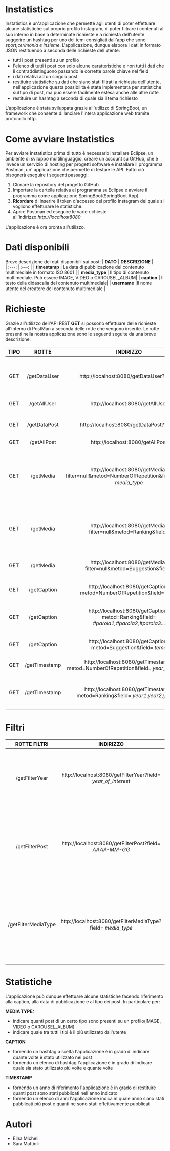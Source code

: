 # Instatistics
Instatistics è un'applicazione che permette agli utenti di poter effettuare alcune statistiche sul proprio profilo Instagram, di poter filtrare i contenuti al suo interno in base a determinate richieste e a richiesta dell'utente suggerire un hashtag per uno dei temi consigliati dall'app che sono *sport,cerimonia e insieme*. L'applicazione, dunque elabora i dati in formato JSON restituendo a seconda delle richieste dell'utente:
* tutti i post presenti su un profilo
* l'elenco di tutti i post con solo alcune caratteristiche e non tutti i dati che li contraddistinguono passando le corrette parole chiave nel field
* i dati relativi ad un singolo post
* restituire statistiche su dati che siano stati filtrati a richiesta dell'utente, nell'applicazione questa possibilità è stata implementata per statistiche sul tipo di post, ma può essere facilmente estesa anche alle altre rotte
* restituire un hashtag a seconda di quale sia il tema richiesto



L'applicazione è stata sviluppata grazie all'utilizzo di SpringBoot, un framework che consente di lanciare l'intera applicazione web tramite protocollo http.

# Come avviare Instatistics
Per avviare Instatistics prima di tutto è necessario installare Eclipse, un ambiente di sviluppo multilinguaggio, creare un account su GitHub, che è invece un servizio di hosting per progetti software e installare il programma Postman, un' applicazione che permette di testare le API. Fatto ciò bisognerà eseguire i seguenti passaggi:
1.  Clonare la repository del progetto GitHub
2.  Importare la cartella relativa al programma su Eclipse e avviare il programma come applicazione SpringBoot(SpringBoot App)
3.  **Ricordare** di inserire il token d'accesso del profilo Instagram del quale si vogliono effetturare le statistiche.
4.  Aprire Postman ed eseguire le varie richieste all'indirizzo:*http://localhost8080*

L'applicazione è ora pronta all'utilizzo.

# Dati disponibili
Breve descrizione dei dati disponibili sui post:
|  **DATO**  | **DESCRIZIONE**    |   
| :---: | :---: |
| **timestamp** | La data di pubblicazione del contenuto multimediale in formato ISO 8601 | 
| **media_type** | Il tipo di contenuto multimediale. Può essere IMAGE, VIDEO o CAROUSEL_ALBUM|
| **caption** | Il testo della didascalia del contenuto multimediale|
| **username** |Il nome utente del creatore del contenuto multimediale |

# Richieste
Grazie all'utilizzo dell'API REST **GET** si possono effettuare delle richieste all'interno di PostMan a seconda delle rotte che vengono inserite. Le rotte presenti nella nostra applicazione sono le seguenti seguite da una breve descrizione:

|**TIPO**|**ROTTE** |**INDIRIZZO** | **DESCRIZIONE**    |
| :---: | :---: | :---: | :---: | 
|GET|/getDataUser|http://localhost:8080/getDataUser?field= |Verrà restituito l'elenco di tutti i post specificando semplicemente l'Id e il tipo di post di default, ma è possibile accedere anche ad altre caratteristiche dei post scrivendo dopo field una o più delle parole chiave a disposizione (**timestamp**,**caption**,**username**,**media_type**) | 
|GET|/getAllUser|http://localhost:8080/getAllUser|Verrà restituito direttamente l'elenco di tutti i post, con tutti i dati disponibili|
|GET|/getDataPost|http://localhost:8080/getDataPost?field= |Verrà restituito il singolo post con l'Id e il tipo di post di default; se si è interessati ad altri dati riguardanti il post basterà elencare dopo field una delle parole chiave a disposizione(**timestamp**,**caption**,**username**,**media_type**)|
|GET|/getAllPost|http://localhost:8080/getAllPost |Verrà restituito il post con tutti i dati disponibili|
|GET|/getMedia|http://localhost:8080/getMedia?filter=null&metod=NumberOfRepetition&field=IMAGE *media_type*| Inserendo al posto di *media_type* una delle tre parole chiave **IMAGE**,**VIDEO** o **CAROUSEL_ALBUM** verrà restituito il numero di post presenti sul profilo Instagram d'interesse corrispondenti al *media_type* fornito. Se al posto di **null** si inserisce *yearFilter*, *yearOfInterest* (ad esempio *yearFilter*,2021)i post verranno filtrati in funzione dell'anno e verrà restituito il numero di post pubblicati nell'anno indicato corrispondenti al *media_type* fornito |
|GET|/getMedia|http://localhost:8080/getMedia?filter=null&metod=Ranking&field= | Verrà restituito il media_type maggiormente presente sul profilo Instagram in analisi. Quindi analizzando tutti i post tra immagini,album e video restituisce il tipo più frequente. Se al posto di **null** si inserisce *yearFilter*, *yearOfInterest* (ad esempio *yearFilter*,2021)i post verranno filtrati in funzione dell'anno e verrà restituito il tipo maggiormente frequente nell'anno indicato|
|GET|/getMedia|http://localhost:8080/getMedia?filter=null&metod=Suggestion&field= | In funzione del tipo di post maggiormente frequente sul profilo Instagram analizzato e della tipologia dell'ultimo post pubblicato l'applicazione consiglia che tipo di post pubblicare tra: IMAGE,VIDEO o CAROUSEL_ALBUM|
|GET|/getCaption|http://localhost:8080/getCaption?metod=NumberOfRepetition&field= *word*| Inserendo al posto di *word* l'hashtag d'interesse (ad esempio #mare) verrà restituito il numero di volte in cui l'hashtag è stato utilizzato nei post|
|GET|/getCaption|http://localhost:8080/getCaption?metod=Ranking&field= *#parola1,#parola2,#parola3...* |Passando un elenco di hashtag a scelta dell'utente verrà restituito tra quelli scritti quello maggiormente presente sul profilo Instagram e il numero di volte che è stato ripetuto (**IMPORTANTE** separare l'elenco dei vari hashtag attraverso l'utilizzo delle virgole)|
|GET|/getCaption|http://localhost:8080/getCaption?metod=Suggestion&field= *tema* | Scegliendo uno dei temi a disposizione tra *sport*,*insieme* e *cerimonia* l'applicazione consiglierà all'utente un hashtag per il proprio post|
|GET|/getTimestamp|http://localhost:8080/getTimestamp?metod=NumberOfRepetition&field= *year_of_interest* |Inserendo al posto di *year_of_interest* l'anno di interesse verrà restituito il numero di post pubblicati nel'anno indicato|
|GET|/getTimestamp|http://localhost:8080/getTimestamp?metod=Ranking&field= *year1*,*year2*,*year3*... |Inserendo al posto di *year1*,*year2,year3*... un elenco di anni(esempio 2021,2020,2019) verrà restituito l'anno in cui sono stati pubblicati più post e quanti ne sono stati pubblicati(**IMPORTANTE** separare gli anni attraverso l'utilizzo delle virgole)|

# Filtri
|**ROTTE FILTRI**|**INDIRIZZO** | **DESCRIZIONE**    |
| :---: | :---: | :---: | 
|/getFilterYear |http://localhost:8080/getFilterYear?field= *year_of_interest* | Sostituendo *year_of_interest* con l'anno di interesse vengono filtrati tutti i post e saranno restituiti solo quelli pubblicati nell'anno indicato |
|/getFilterPost|http://localhost:8080/getFilterPost?field= *AAAA-MM-GG* |Inserendo una data al posto del campo *AAAA-MM-GG* i post verranno filtrati e se in tale data l'utente ha pubblicato qualche post quest'ultimo verrà restituito, altrimenti verrà restituito che non è stato trovato nulla|
|/getFilterMediaType|http://localhost:8080/getFilterMediaType?field= *media_type* |Sostituendo *media_type* con una delle parole chiavi IMAGE,VIDEO o CAROUSEL_ALBUM i post vengono filtrati e verranno restituiti solo quelli corrispondenti al *media_type* indicato|

# Statistiche
L'applicazione può dunque effettuare alcune statistiche facendo riferimento alla caption, alla data di pubblicazione e al tipo dei post. In particolare per:

**MEDIA TYPE:**
* indicare quanti post di un certo tipo sono presenti su un profilo(IMAGE, VIDEO o CAROUSEL_ALBUM)
* indicare quale tra tutti i tipi è il più utilizzato dall'utente

**CAPTION**
* fornendo un hashtag a scelta l'applicazione è in grado di indicare quante volte è stato utilizzato nei post
* fornendo un elenco di hashtag l'applicazione è in grado di indicare quale sia stato utilizzato più volte e quante volte 

**TIMESTAMP**
* fornendo un anno di riferimento l'applicazione è in grado di restituire quanti post sono stati pubblicati nell'anno indicato
* fornendo un elenco di anni l'applicazione indica in quale anno siano stati pubblicati più post e quanti ne sono stati effettivamente pubblicati

# Autori
* Elisa Micheli
* Sara Mattioli




